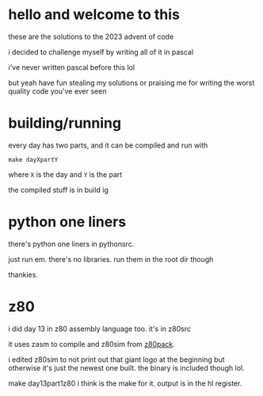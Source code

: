 
# hello and welcome to this

these are the solutions to the 2023 advent of code

i decided to challenge myself by writing all of it in pascal

i've never written pascal before this lol

but yeah
have fun stealing my solutions or praising me for writing the worst quality code you've ever seen

# building/running

every day has two parts, and it can be compiled and run with

`make dayXpartY`

where `X` is the day 
and `Y` is the part

the compiled stuff is in build ig

# python one liners

there's python one liners in pythonsrc.

just run em. there's no libraries.
run them in the root dir though

thankies.

# z80

i did day 13 in z80 assembly language too. it's in z80src

it uses zasm to compile and z80sim from [z80pack](https://www.autometer.de/unix4fun/z80pack/).

i edited z80sim to not print out that giant logo at the beginning but otherwise it's just the newest one built.
the binary is included though lol.

make day13part1z80 i think is the make for it.
output is in the hl register.



